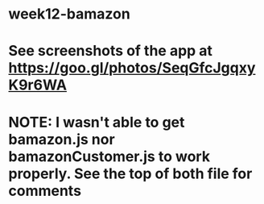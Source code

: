 # week12-bamazon

# See screenshots of the app at https://goo.gl/photos/SeqGfcJgqxyK9r6WA
# NOTE: I wasn't able to get bamazon.js nor bamazonCustomer.js to work properly. See the top of both file for comments